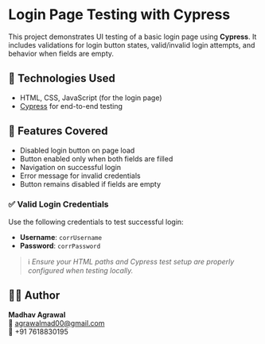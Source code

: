 # Login Page Testing with Cypress

This project demonstrates UI testing of a basic login page using **Cypress**. It includes validations for login button states, valid/invalid login attempts, and behavior when fields are empty.

## 🧪 Technologies Used

- HTML, CSS, JavaScript (for the login page)
- [Cypress](https://www.cypress.io/) for end-to-end testing

## 📝 Features Covered

- Disabled login button on page load
- Button enabled only when both fields are filled
- Navigation on successful login
- Error message for invalid credentials
- Button remains disabled if fields are empty

### ✅ Valid Login Credentials

Use the following credentials to test successful login:

- **Username**: `corrUsername`  
- **Password**: `corrPassword`

> ℹ️ *Ensure your HTML paths and Cypress test setup are properly configured when testing locally.*

## 👨‍💻 Author

**Madhav Agrawal**  
📧 [agrawalmad00@gmail.com](mailto:agrawalmad00@gmail.com)  
📱 +91 7618830195
